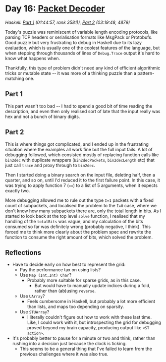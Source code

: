 # Day 16: [Packet Decoder](https://adventofcode.com/2021/day/16)
*Haskell: [Part 1](https://github.com/DestyNova/advent_of_code_2021/blob/main/day16/Part1.hs) (01:44:57, rank 3581)), [Part 2](https://github.com/DestyNova/advent_of_code_2021/blob/main/day16/Part2.hs) (03:19:48, 4879)*

Today's puzzle was reminiscent of variable length encoding protocols, like parsing TCP headers or serialisation formats like MsgPack or Protobufs. Good puzzle but very frustrating to debug in Haskell due to its lazy evaluation, which is usually one of the coolest features of the language, but when stepping through thousands of lines of `Debug.Trace` output it's hard to know what happens when.

Thankfully, this type of problem didn't need any kind of efficient algorithmic tricks or mutable state -- it was more of a thinking puzzle than a pattern-matching one.

## Part 1

This part wasn't too bad -- I had to spend a good bit of time reading the description, and even then only realised sort of late that the input really was hex and not a bunch of binary digits.

## Part 2

This is where things got complicated, and I ended up in the frustrating situation where the examples all work fine but the full input fails. A lot of debugging followed, which consisted mostly of replacing function calls like `bin2dec` with duplicate wrappers (`bin2decPackets`, `bin2decLength` etc) that just call `trace` and proxy through to `bin2dec`.

Then I started doing a binary search on the input file, deleting half, then a quarter, and so on, until I'd reduced it to the first failure point. In this case, it was trying to apply function 7 (`==`) to a list of 5 arguments, when it expects exactly two.

More debugging allowed me to rule out the type `I=1` packets with a fixed count of subpackets, and localised the problem to the `I=0` case, where we don't know how many subpackets there are, only the total length in bits.
As I started to look back at the top level `solve` function, I realised that my handling of the `totalBits` was vague, and my calculation of the bits consumed so far was definitely wrong (probably negative, I think). This forced me to think more clearly about the problem spec and rewrite the function to consume the right amount of bits, which solved the problem.

## Reflections

* Have to decide early on how best to represent the grid:
  * Pay the performance tax on using lists?
  * Use `Map (Int,Int) Char`?
    * Probably more suitable for sparse grids, as in this case.
      * But would have to manually update indices during a fold, rather than (ab)using `reverse`.
  * Use `UArray`?
    * Feels cumbersome in Haskell, but probably a lot more efficient than lists, and maps too depending on sparsity.
  * Use `STUArray`?
    * I literally couldn't figure out how to work with these last time. Like, I could work with it, but introspecting the grid for debugging proved beyond my brain capacity, producing output like `<ST action>`.
* It's probably better to pause for a minute or two and think, rather than rushing into a decision just because the clock is ticking.
  * This seems to be a general thing that I've failed to learn from the previous challenges where it was also true.
